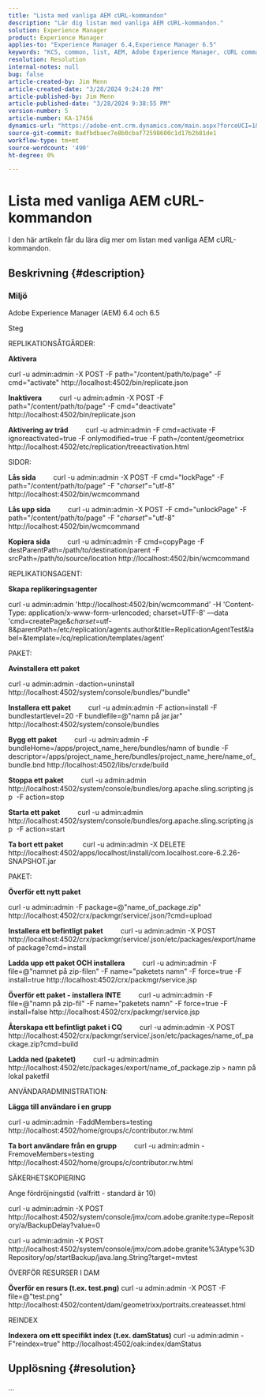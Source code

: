 ```yaml
---
title: "Lista med vanliga AEM cURL-kommandon"
description: "Lär dig listan med vanliga AEM cURL-kommandon."
solution: Experience Manager
product: Experience Manager
applies-to: "Experience Manager 6.4,Experience Manager 6.5"
keywords: "KCS, common, list, AEM, Adobe Experience Manager, cURL commands, FAQ, 6.4, 6.5"
resolution: Resolution
internal-notes: null
bug: false
article-created-by: Jim Menn
article-created-date: "3/28/2024 9:24:20 PM"
article-published-by: Jim Menn
article-published-date: "3/28/2024 9:38:55 PM"
version-number: 5
article-number: KA-17456
dynamics-url: "https://adobe-ent.crm.dynamics.com/main.aspx?forceUCI=1&pagetype=entityrecord&etn=knowledgearticle&id=1e751985-49ed-ee11-a204-6045bd006268"
source-git-commit: 0adfbdbaec7e8b0cbaf72598600c1d17b2b81de1
workflow-type: tm+mt
source-wordcount: '490'
ht-degree: 0%

---
```


# Lista med vanliga AEM cURL-kommandon


I den här artikeln får du lära dig mer om listan med vanliga AEM cURL-kommandon.

## Beskrivning {#description}


### <b>Miljö</b>

Adobe Experience Manager (AEM) 6.4 och 6.5

Steg

REPLIKATIONSÅTGÄRDER:

<b>Aktivera</b>

curl -u admin:admin -X POST -F path=&quot;/content/path/to/page&quot; -F cmd=&quot;activate&quot; http://localhost:4502/bin/replicate.json

<b>Inaktivera</b>
        curl -u admin:admin -X POST -F path=&quot;/content/path/to/page&quot; -F cmd=&quot;deactivate&quot; http://localhost:4502/bin/replicate.json

<b>Aktivering av träd</b>
        curl -u admin:admin -F cmd=activate -F ignoreactivated=true -F onlymodified=true -F path=/content/geometrixx http://localhost:4502/etc/replication/treeactivation.html

SIDOR:

<b>Lås sida</b>
        curl -u admin:admin -X POST -F cmd=&quot;lockPage&quot; -F path=&quot;/content/path/to/page&quot; -F &quot;_charset_&quot;=&quot;utf-8&quot; http://localhost:4502/bin/wcmcommand

<b>Lås upp sida</b>
        curl -u admin:admin -X POST -F cmd=&quot;unlockPage&quot; -F path=&quot;/content/path/to/page&quot; -F &quot;_charset_&quot;=&quot;utf-8&quot; http://localhost:4502/bin/wcmcommand

<b>Kopiera sida</b>
        curl -u admin:admin -F cmd=copyPage -F destParentPath=/path/to/destination/parent -F srcPath=/path/to/source/location http://localhost:4502/bin/wcmcommand

REPLIKATIONSAGENT:

<b>Skapa replikeringsagenter</b>

curl -u admin:admin &#39;http://localhost:4502/bin/wcmcommand&#39; -H &#39;Content-Type: application/x-www-form-urlencoded; charset=UTF-8&#39; —data &#39;cmd=createPage&amp;_charset_=utf-8&amp;parentPath=/etc/replication/agents.author&amp;title=ReplicationAgentTest&amp;label=&amp;template=/cq/replication/templates/agent&#39;

PAKET:

<b>Avinstallera ett paket</b>

curl -u admin:admin -daction=uninstall http://localhost:4502/system/console/bundles/&quot;bundle&quot;

<b>Installera ett paket</b>
        curl -u admin:admin -F action=install -F bundlestartlevel=20 -F bundlefile=@&quot;namn på jar.jar&quot; http://localhost:4502/system/console/bundles

<b>Bygg ett paket</b>
        curl -u admin:admin -F bundleHome=/apps/project_name_here/bundles/namn of bundle -F descriptor=/apps/project_name_here/bundles/project_name_here/name_of_bundle.bnd http://localhost:4502/libs/crxde/build

<b>Stoppa ett paket</b>
        curl -u admin:admin http://localhost:4502/system/console/bundles/org.apache.sling.scripting.jsp  -F action=stop

<b>Starta ett paket</b>
        curl -u admin:admin http://localhost:4502/system/console/bundles/org.apache.sling.scripting.jsp  -F action=start

<b>Ta bort ett paket</b>
         curl -u admin:admin -X DELETE http://localhost:4502/apps/localhost/install/com.localhost.core-6.2.26-SNAPSHOT.jar

PAKET:

<b>Överför ett nytt paket</b>

curl -u admin:admin -F package=@&quot;name_of_package.zip&quot; http://localhost:4502/crx/packmgr/service/.json/?cmd=upload

<b>Installera ett befintligt paket</b>
        curl -u admin:admin -X POST http://localhost:4502/crx/packmgr/service/.json/etc/packages/export/name of package?cmd=install

<b>Ladda upp ett paket OCH installera</b>
        curl -u admin:admin -F file=@&quot;namnet på zip-filen&quot; -F name=&quot;paketets namn&quot; -F force=true -F install=true http://localhost:4502/crx/packmgr/service.jsp

<b>Överför ett paket - installera INTE</b>
        curl -u admin:admin -F file=@&quot;namn på zip-fil&quot; -F name=&quot;paketets namn&quot; -F force=true -F install=false http://localhost:4502/crx/packmgr/service.jsp

<b>Återskapa ett befintligt paket i CQ</b>
        curl -u admin:admin -X POST http://localhost:4502/crx/packmgr/service/.json/etc/packages/name_of_package.zip?cmd=build

<b>Ladda ned (paketet)</b>
        curl -u admin:admin http://localhost:4502/etc/packages/export/name_of_package.zip `>`  namn på lokal paketfil

ANVÄNDARADMINISTRATION:

<b>Lägga till användare i en grupp</b>

curl -u admin:admin -FaddMembers=testing http://localhost:4502/home/groups/c/contributor.rw.html

<b>Ta bort användare från en grupp</b>
        curl -u admin:admin -FremoveMembers=testing http://localhost:4502/home/groups/c/contributor.rw.html

SÄKERHETSKOPIERING

Ange fördröjningstid (valfritt - standard är 10)

curl -u admin:admin -X POST http://localhost:4502/system/console/jmx/com.adobe.granite:type=Repository/a/BackupDelay?value=0

curl -u admin:admin -X POST http://localhost:4502/system/console/jmx/com.adobe.granite%3Atype%3DRepository/op/startBackup/java.lang.String?target=mvtest

ÖVERFÖR RESURSER I DAM

<b>Överför en resurs (t.ex. test.png)</b>
curl -u admin:admin -X POST -F file=@&quot;test.png&quot; http://localhost:4502/content/dam/geometrixx/portraits.createasset.html

REINDEX

<b>Indexera om ett specifikt index (t.ex. damStatus)</b>
curl -u admin:admin -F&quot;reindex=true&quot; http://localhost:4502/oak:index/damStatus


## Upplösning {#resolution}


...
